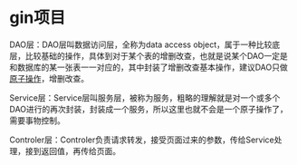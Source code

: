 # gin项目

DAO层：DAO层叫数据访问层，全称为data access object，属于一种比较底层，比较基础的操作，具体到对于某个表的增删改查，也就是说某个DAO一定是和数据库的某一张表一一对应的，其中封装了增删改查基本操作，建议DAO只做[原子操作](https://so.csdn.net/so/search?q=原子操作&spm=1001.2101.3001.7020)，增删改查。

Service层：Service层叫服务层，被称为服务，粗略的理解就是对一个或多个DAO进行的再次封装，封装成一个服务，所以这里也就不会是一个原子操作了，需要事物控制。

Controler层：Controler负责请求转发，接受页面过来的参数，传给Service处理，接到返回值，再传给页面。